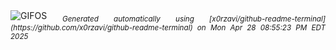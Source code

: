 <div align="justify">
<picture>
    <source media="(prefers-color-scheme: dark)" srcset="https://i.ibb.co/VYRgFdp3/output-gif.gif">
    <source media="(prefers-color-scheme: light)" srcset="https://i.ibb.co/VYRgFdp3/output-gif.gif">
    <img alt="GIFOS" src="https://i.ibb.co/VYRgFdp3/output-gif.gif">
</picture>
<sub><i>Generated automatically using [x0rzavi/github-readme-terminal](https://github.com/x0rzavi/github-readme-terminal) on Mon Apr 28 08:55:23 PM EDT 2025</i></sub>
</div>

<!--  -->